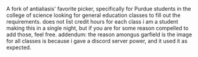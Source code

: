 A fork of antialiasis' favorite picker, specifically for Purdue students in the college of science looking for general education classes to fill out the requirements. does not list credit hours for each class i am a student making this in a single night, but if you are for some reason compelled to add those, feel free.
addendum: the reason amongus garfield is the image for all classes is because i gave a discord server power, and it used it as expected.
